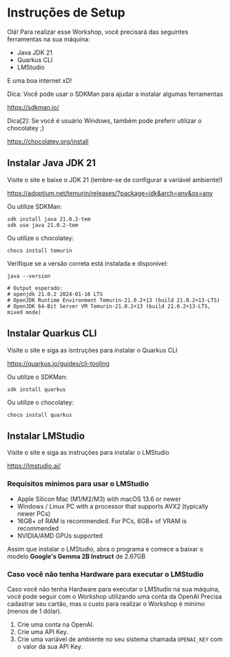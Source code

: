 # Instruções de Setup

Olá! Para realizar esse Workshop, você precisará das seguintes ferramentas na sua máquina:

- Java JDK 21
- Quarkus CLI
- LMStudio

E uma boa internet xD!

Dica: Você pode usar o SDKMan para ajudar a instalar algumas ferramentas

https://sdkman.io/

Dica[2]: Se você é usuário Windows, também pode preferir utilizar o chocolatey ;)

https://chocolatey.org/install

## Instalar Java JDK 21
Visite o site e baixe o JDK 21 (lembre-se de configurar a variável ambiente!)

https://adoptium.net/temurin/releases/?package=jdk&arch=any&os=any

Ou utilize SDKMan:
```shell
sdk install java 21.0.2-tem
sdk use java 21.0.2-tem
```

Ou utilize o chocolatey:
```shell
choco install temurin
```

Verifique se a versão correta está instalada e disponível:
```shell
java --version

# Output esperado:
# openjdk 21.0.2 2024-01-16 LTS
# OpenJDK Runtime Environment Temurin-21.0.2+13 (build 21.0.2+13-LTS)
# OpenJDK 64-Bit Server VM Temurin-21.0.2+13 (build 21.0.2+13-LTS, mixed mode)
```

## Instalar Quarkus CLI
Visite o site e siga as isntruções para instalar o Quarkus CLI

https://quarkus.io/guides/cli-tooling

Ou utilize o SDKMan:
```shell
sdk install quarkus
```

Ou utilize o chocolatey:
```shell
choco install quarkus
```

## Instalar LMStudio
Visite o site e siga as instruções para instalar o LMStudio

https://lmstudio.ai/

### Requisitos mínimos para usar o LMStudio
- Apple Silicon Mac (M1/M2/M3) with macOS 13.6 or newer
- Windows / Linux PC with a processor that supports AVX2 (typically newer PCs)
- 16GB+ of RAM is recommended. For PCs, 6GB+ of VRAM is recommended
- NVIDIA/AMD GPUs supported

Assim que instalar o LMStudio, abra o programa e comece a baixar o modelo **Google's Gemma 2B Instruct** de 2.67GB

### Caso você não tenha Hardware para executar o LMStudio
Caso você não tenha Hardware para executar o LMStudio na sua máquina, você pode seguir com o Workshop utilizando uma conta da OpenAI
Precisa cadastrar seu cartão, mas o custo para realizar o Workshop é mínimo (menos de 1 dólar).

1. Crie uma conta na OpenAI. 
2. Crie uma API Key.
3. Crie uma variável de ambiente no seu sistema chamada `OPENAI_KEY` com o valor da sua API Key.
